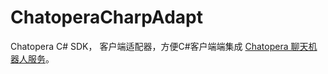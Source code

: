 # ChatoperaCharpAdapt

Chatopera C# SDK， 客户端适配器，方便C#客户端端集成 [Chatopera 聊天机器人服务](https://docs.chatopera.com/)。
